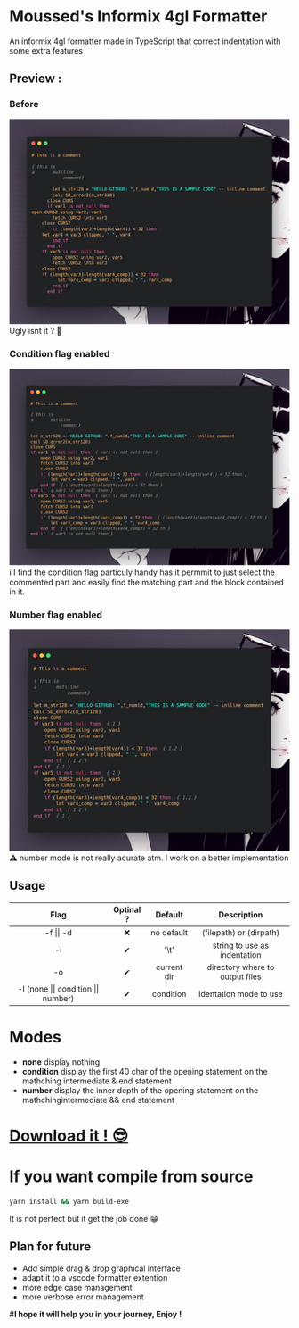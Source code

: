 # Moussed's Informix 4gl Formatter

An informix 4gl formatter made in TypeScript that correct indentation with some extra features

## Preview :
### Before
![](img/preview_not_formatted.png)
Ugly isnt it ? 🤔

### Condition flag enabled
![](img/preview_condition.png)
ℹ I find the condition flag particuly handy has it permmit to just select the commented part and easily find the matching part and the block contained in it.

### Number flag enabled
![](img/preview_number.png)
⚠ number mode is not really acurate atm. I work on a better implementation

## Usage

|Flag|Optinal ?| Default| Description|
|:-:|:-:|:-:|:-:|
|-f \|\| -d | ❌ | no default | (filepath) or  (dirpath)|
|-i| ✔ |'\\t' | string to use as indentation|
|-o| ✔ |current dir| directory where to output files
|-l (none \|\| condition \|\| number)| ✔ |condition | Identation mode to use |

# Modes
- **none** display nothing
- **condition** display the first 40 char of the opening statement on the mathching intermediate & end statement
- **number** display the inner depth of the opening statement on the mathchingintermediate && end statement

# [Download it ! 😎](https://github.com/Di-KaZ/informix-4gl-formatter/releases/tag/0.0.7)


# If you want compile from source

```bash
yarn install && yarn build-exe
```

It is not perfect but it get the job done 😁

## Plan for future
- Add simple drag & drop graphical interface
- adapt it to a vscode formatter extention
- more edge case management
- more verbose error management

#**I hope it will help you in your journey, Enjoy !**
